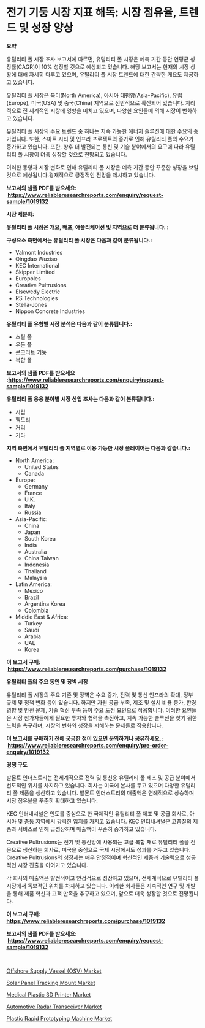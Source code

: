 <p><h1>전기 기둥 시장 지표 해독: 시장 점유율, 트렌드 및 성장 양상</h1></p><p><strong>요약</strong></p>
<p><p>유틸리티 폴 시장 조사 보고서에 따르면, 유틸리티 폴 시장은 예측 기간 동안 연평균 성장률(CAGR)이 10% 성장할 것으로 예상되고 있습니다. 해당 보고서는 현재의 시장 상황에 대해 자세히 다루고 있으며, 유틸리티 폴 시장 트렌드에 대한 간략한 개요도 제공하고 있습니다.</p><p>유틸리티 폴 시장은 북미(North America), 아시아 태평양(Asia-Pacific), 유럽(Europe), 미국(USA) 및 중국(China) 지역으로 전반적으로 확산되어 있습니다. 지리적으로 전 세계적인 시장에 영향을 미치고 있으며, 다양한 요인들에 의해 시장이 변화하고 있습니다.</p><p>유틸리티 폴 시장의 주요 트렌드 중 하나는 지속 가능한 에너지 솔루션에 대한 수요의 증가입니다. 또한, 스마트 시티 및 인프라 프로젝트의 증가로 인해 유틸리티 폴의 수요가 증가하고 있습니다. 또한, 향후 더 발전되는 통신 및 기술 분야에서의 요구에 따라 유틸리티 폴 시장이 더욱 성장할 것으로 전망되고 있습니다.</p><p>이러한 동향과 시장 변화로 인해 유틸리티 폴 시장은 예측 기간 동안 꾸준한 성장을 보일 것으로 예상됩니다.경재적으로 긍정적인 전망을 제시하고 있습니다.</p></p>
<p><strong>보고서의 샘플 PDF를 받으세요: &nbsp;<a href="https://www.reliableresearchreports.com/enquiry/request-sample/1019132">https://www.reliableresearchreports.com/enquiry/request-sample/1019132</a></strong></p>
<p><strong>시장 세분화:</strong></p>
<p><strong> 유틸리티 폴 시장은 개요, 배포, 애플리케이션 및 지역으로 더 분류됩니다. :</strong></p>
<p><strong>구성요소 측면에서는 유틸리티 폴 시장은 다음과 같이 분류됩니다.:</strong></p>
<p><ul><li>Valmont Industries</li><li>Qingdao Wuxiao</li><li>KEC International</li><li>Skipper Limited</li><li>Europoles</li><li>Creative Pultrusions</li><li>Elsewedy Electric</li><li>RS Technologies</li><li>Stella-Jones</li><li>Nippon Concrete Industries</li></ul></p>
<p><strong> 유틸리티 폴 유형별 시장 분석은 다음과 같이 분류됩니다.:</strong></p>
<p><ul><li>스틸 폴</li><li>우든 폴</li><li>콘크리트 기둥</li><li>복합 폴</li></ul></p>
<p><strong>보고서의 샘플 PDF를 받으세요 :<a href="https://www.reliableresearchreports.com/enquiry/request-sample/1019132">https://www.reliableresearchreports.com/enquiry/request-sample/1019132</a></strong></p>
<p><strong> 유틸리티 폴 응용 분야별 시장 산업 조사는 다음과 같이 분류됩니다.:</strong></p>
<p><ul><li>시립</li><li>팩토리</li><li>거리</li><li>기타</li></ul></p>
<p><strong>지역 측면에서 유틸리티 폴 지역별로 이용 가능한 시장 플레이어는 다음과 같습니다.:</strong></p>
<p><ul>
    <li>
        North America:
        <ul>
            <li>United States</li>
            <li>Canada</li>
        </ul>
    </li>
    <li>
        Europe:
        <ul>
            <li>Germany</li>
            <li>France</li>
            <li>U.K.</li>
            <li>Italy</li>
            <li>Russia</li>
        </ul>
    </li>
    <li>
        Asia-Pacific:
        <ul>
            <li>China</li>
            <li>Japan</li>
            <li>South Korea</li>
            <li>India</li>
            <li>Australia</li>
            <li>China Taiwan</li>
            <li>Indonesia</li>
            <li>Thailand</li>
            <li>Malaysia</li>
        </ul>
    </li>
    <li>
        Latin America:
        <ul>
            <li>Mexico</li>
            <li>Brazil</li>
            <li>Argentina Korea</li>
            <li>Colombia</li>
        </ul>
    </li>
    <li>
        Middle East & Africa:
        <ul>
            <li>Turkey</li>
            <li>Saudi</li>
            <li>Arabia</li>
            <li>UAE</li>
            <li>Korea</li>
        </ul>
    </li>
    </ul></p>
<p><strong>이 보고서 구매: &nbsp;<a href="https://www.reliableresearchreports.com/purchase/1019132">https://www.reliableresearchreports.com/purchase/1019132</a></strong></p>
<p><strong>유틸리티 폴의 주요 동인 및 장벽 시장</strong></p>
<p><p>유틸리티 폴 시장의 주요 기존 및 장벽은 수요 증가, 전력 및 통신 인프라의 확대, 정부 규제 및 정책 변화 등이 있습니다. 하지만 자원 공급 부족, 제조 및 설치 비용 증가, 환경 영향 및 안전 문제, 기술 혁신 부족 등이 주요 도전 요인으로 작용합니다. 이러한 요인들은 시장 참가자들에게 필요한 투자와 협력을 촉진하고, 지속 가능한 솔루션을 찾기 위한 노력을 촉구하며, 시장의 변화와 성장을 저해하는 문제들로 작용합니다.</p></p>
<p><strong>이 보고서를 구매하기 전에 궁금한 점이 있으면 문의하거나 공유하세요.: &nbsp;<a href="https://www.reliableresearchreports.com/enquiry/pre-order-enquiry/1019132">https://www.reliableresearchreports.com/enquiry/pre-order-enquiry/1019132</a></strong></p>
<p><strong>경쟁 구도</strong></p>
<p><p>발몬트 인더스트리는 전세계적으로 전력 및 통신용 유틸리티 폴 제조 및 공급 분야에서 선도적인 위치를 차지하고 있습니다. 회사는 미국에 본사를 두고 있으며 다양한 유틸리티 폴 제품을 생산하고 있습니다. 발몬트 인더스트리의 매출액은 연례적으로 상승하며 시장 점유율을 꾸준히 확대하고 있습니다.</p><p>KEC 인터내셔널은 인도를 중심으로 한 국제적인 유틸리티 폴 제조 및 공급 회사로, 아시아 및 중동 지역에서 강력한 입지를 가지고 있습니다. KEC 인터내셔널은 고품질의 제품과 서비스로 인해 급성장하며 매출액이 꾸준히 증가하고 있습니다.</p><p>Creative Pultrusions는 전기 및 통신망에 사용되는 고급 복합 재료 유틸리티 폴을 전문으로 생산하는 회사로, 미국을 중심으로 국제 시장에서도 성과를 거두고 있습니다. Creative Pultrusions의 성장세는 매우 안정적이며 혁신적인 제품과 기술력으로 성공적인 시장 진출을 이어가고 있습니다.</p><p>각 회사의 매출액은 발전적이고 안정적으로 성장하고 있으며, 전세계적으로 유틸리티 폴 시장에서 독보적인 위치를 차지하고 있습니다. 이러한 회사들은 지속적인 연구 및 개발을 통해 제품 혁신과 고객 만족을 추구하고 있으며, 앞으로 더욱 성장할 것으로 전망됩니다.</p></p>
<p><strong>이 보고서 구매: &nbsp; <a href="https://www.reliableresearchreports.com/purchase/1019132">https://www.reliableresearchreports.com/purchase/1019132</a></strong></p>
<p><strong>보고서의 샘플 PDF를 받으세요: &nbsp;<a href="https://www.reliableresearchreports.com/enquiry/request-sample/1019132">https://www.reliableresearchreports.com/enquiry/request-sample/1019132</a></strong><strong></strong></p>
<p>&nbsp;</p>
<p><p><a href="https://issuu.com/reportprime-2/docs/offshore-supply-vessel-osv-market-size-2030.pptx">Offshore Supply Vessel (OSV) Market</a></p><p><a href="https://issuu.com/reportprime-2/docs/solar-panel-tracking-mount-market-size-2030.pptx">Solar Panel Tracking Mount Market</a></p><p><a href="https://rainy-horn-d69.notion.site/Medical-Plastic-3D-Printer-Market-Provides-Detailed-Segmentation-of-this-Market-based-on-Type-Appli-eb2b32e7e92a4f1aa8cbfa60e0f3fc49">Medical Plastic 3D Printer Market</a></p><p><a href="https://github.com/prosalinda88/Market-Research-Report-List-3/blob/main/automotive-radar-transceiver-market.md">Automotive Radar Transceiver Market</a></p><p><a href="https://woozy-pyroraptor-a1f.notion.site/Plastic-Rapid-Prototyping-Machine-Market-Share-Market-New-Trends-Analysis-Report-By-Type-By-Appli-0e7bd932e9d74206ba4e77316c7e2cc9">Plastic Rapid Prototyping Machine Market</a></p></p>